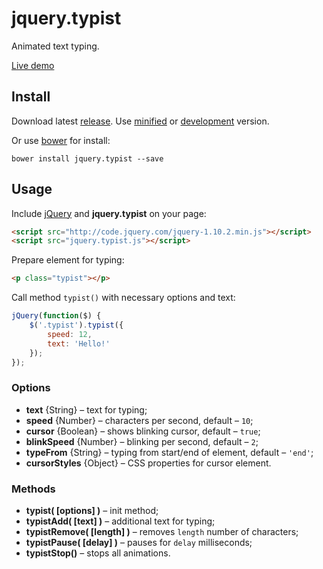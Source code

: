 jquery.typist
=============

Animated text typing.

[Live demo](http://albburtsev.github.io/jquery.typist/)

## Install

Download latest [release](https://github.com/albburtsev/jquery.typist/releases).
Use [minified](https://github.com/albburtsev/jquery.typist/blob/master/jquery.typist.min.js)
or [development](https://github.com/albburtsev/jquery.typist/blob/master/jquery.typist.js) version.

Or use [bower](http://bower.io/) for install:

```
bower install jquery.typist --save
```

## Usage

Include [jQuery](http://jquery.com) and __jquery.typist__ on your page:

```html
<script src="http://code.jquery.com/jquery-1.10.2.min.js"></script>
<script src="jquery.typist.js"></script>
```

Prepare element for typing:

```html
<p class="typist"></p>
```

Call method ```typist()``` with necessary options and text:

```js
jQuery(function($) {
	$('.typist').typist({
		speed: 12,
		text: 'Hello!'
	});
});

```

### Options

 * __text__ {String} – text for typing;
 * __speed__ {Number} – characters per second, default – ```10```;
 * __cursor__ {Boolean} – shows blinking cursor, default – ```true```;
 * __blinkSpeed__ {Number} – blinking per second, default – ```2```;
 * __typeFrom__ {String} – typing from start/end of element, default – ```'end'```;
 * __cursorStyles__ {Object} – CSS properties for cursor element.

### Methods

 * __typist( [options] )__ – init method;
 * __typistAdd( [text] )__ – additional text for typing;
 * __typistRemove( [length] )__ – removes ```length``` number of characters;
 * __typistPause( [delay] )__ – pauses for ```delay``` milliseconds;
 * __typistStop()__ – stops all animations.
